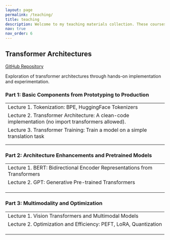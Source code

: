 ```yaml
---
layout: page
permalink: /teaching/
title: teaching
description: Welcome to my teaching materials collection. These courses are currently under development and will be continuously updated with new content and resources.
nav: true
nav_order: 6
---
```


<div class="course-container" markdown="1">
  <div class="course-card">
    <h2>Transformer Architectures</h2>
    <p><a href="https://github.com/xmarva/transformer-architectures"><i class="fab fa-github"></i> GitHub Repository</a></p>
    <p class="course-description">Exploration of transformer architectures through hands-on implementation and experimentation.</p>
<div class="course-section">
  <h3>Part 1: Basic Components from Prototyping to Production</h3>
  <table class="table">
    <tbody>
      <tr>
        <td>Lecture 1. Tokenization: BPE, HuggingFace Tokenizers</td>
      </tr>
      <tr>
        <td>Lecture 2. Transformer Architecture: A clean-code implementation (no import transformers allowed).</td>
      </tr>
      <tr>
        <td>Lecture 3. Transformer Training: Train a model on a simple translation task</td>
      </tr>
      <tr>
        <td></td>
      </tr>
      <tr>
        <td></td>
      </tr>
    </tbody>
  </table>
</div>

<div class="course-section">
  <h3>Part 2: Architecture Enhancements and Pretrained Models</h3>
  <table class="table">
    <tbody>
      <tr>
        <td>Lecture 1. BERT: Bidirectional Encoder Representations from Transformers</td>
      </tr>
      <tr>
        <td>Lecture 2. GPT: Generative Pre-trained Transformers</td>
      </tr>
      <tr>
        <td></td>
      </tr>
      <tr>
        <td></td>
      </tr>
      <tr>
        <td></td>
      </tr>
    </tbody>
  </table>
</div>

<div class="course-section">
  <h3>Part 3: Multimodality and Optimization</h3>
  <table class="table">
    <tbody>
      <tr>
        <td>Lecture 1. Vision Transformers and Multimodal Models</td>
      </tr>
      <tr>
        <td>Lecture 2. Optimization and Efficiency: PEFT, LoRA, Quantization</td>
      </tr>
      <tr>
        <td></td>
      </tr>
      <tr>
        <td></td>
      </tr>
      <tr>
        <td></td>
      </tr>
    </tbody>
  </table>
</div>
  </div>
</div>
<!-- Add this CSS to your _sass or assets/css file -->
<style>
.course-container {
  margin-bottom: 3rem;
}

.course-card {
  background-color: var(--global-bg-color);
  border-radius: 8px;
  box-shadow: 0 4px 12px rgba(0, 0, 0, 0.08);
  padding: 2rem;
  margin-bottom: 2rem;
  transition: box-shadow 0.3s ease;
  color: var(--global-text-color);
}

.course-card:hover {
  box-shadow: 0 6px 16px rgba(0, 0, 0, 0.12);
}

.course-card h2 {
  margin-top: 0;
  border-bottom: 1px solid var(--global-divider-color);
  padding-bottom: 0.75rem;
  color: var(--global-theme-color);
}

.course-description {
  color: var(--global-text-color-light);
  font-size: 1.1rem;
  margin-bottom: 1.5rem;
  line-height: 1.6;
}

.course-section {
  margin-top: 1.5rem;
  background-color: var(--global-code-bg-color);
  border-radius: 6px;
  padding: 1.5rem;
  margin-bottom: 1.5rem;
}

.course-section h3 {
  margin-top: 0;
  font-size: 1.3rem;
  color: var(--global-theme-color);
}

.table {
  width: 100%;
  border-collapse: collapse;
  margin-top: 1rem;
}

.table td {
  padding: 0.85rem 1rem;
  border-bottom: 1px solid var(--global-divider-color);
  font-size: 1rem;
}

.table tbody tr:last-child td {
  border-bottom: none;
}

.table tbody tr:hover {
  background-color: rgba(0, 0, 0, 0.02);
}
</style>